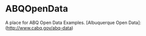 # ABQOpenData
A place for ABQ Open Data Examples. 
[Albuquerque Open Data]:(http://www.cabq.gov/abq-data)

